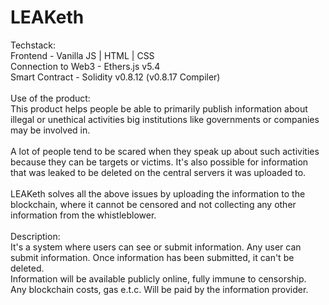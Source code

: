 # LEAKeth

Techstack: <br>Frontend - Vanilla JS | HTML | CSS <br>Connection to Web3 - Ethers.js v5.4 <br>Smart Contract - Solidity v0.8.12 (v0.8.17 Compiler)<br><br>Use of the product:<br>This product helps people be able to primarily publish information about illegal or unethical activities big institutions like governments or companies may be involved in.<br><br>A lot of people tend to be scared when they speak up about such activities because they can be targets or victims. It's also possible for information that was leaked to be deleted on the central servers it was uploaded to.<br><br>LEAKeth solves all the above issues by uploading the information to the blockchain, where it cannot be censored and not collecting any other information from the whistleblower.<br><br>Description:<br>It's a system where users can see or submit information. Any user can submit information. Once information has been submitted, it can't be deleted.<br>Information will be available publicly online, fully immune to censorship.<br>Any blockchain costs, gas e.t.c. Will be paid by the information provider.
